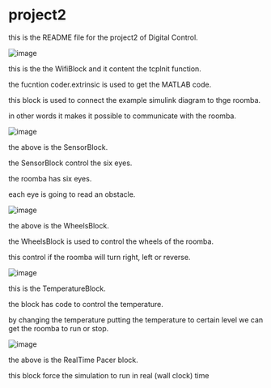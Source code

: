 





# project2

this is the README file for the project2 of Digital Control.

![image](https://user-images.githubusercontent.com/31491698/32280509-5a982138-bed9-11e7-9576-2bb00dd510f5.png)

this is the the WifiBlock and it content the tcplnit function.

the fucntion coder.extrinsic is used to get the MATLAB code.

this block is used to connect the example simulink diagram to thge roomba.

in other words it makes it possible to communicate with the roomba.

![image](https://user-images.githubusercontent.com/31491698/32281662-bd35806c-bedc-11e7-953f-fd41649671fe.png)

the above is the SensorBlock.

the SensorBlock control the six eyes.

the roomba has six eyes. 

each eye is going to read an obstacle. 

![image](https://user-images.githubusercontent.com/31491698/32282929-3618647e-bee0-11e7-9ed0-a91b653c6963.png)

the above is the WheelsBlock.

the WheelsBlock is used to control the wheels of the roomba.

this control if the roomba will turn right, left or reverse.

![image](https://user-images.githubusercontent.com/31491698/32286981-88893f24-beec-11e7-90f1-b4938db549fa.png)

this is the TemperatureBlock.

the block has code to control the temperature.

by changing the temperature putting the temperature to certain level we can get the roomba to run or stop.

![image](https://user-images.githubusercontent.com/31491698/32288072-08ebabae-bef0-11e7-9f4d-87df0bd0409a.png)

the above is the RealTime Pacer block.

this block  force the simulation to run in real (wall clock) time
